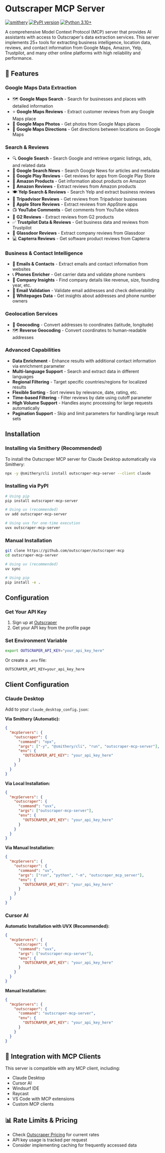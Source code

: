 # Outscraper MCP Server

[![smithery](https://img.shields.io/badge/smithery-enabled-brightgreen)](https://github.com/smithery-io/smithery)
[![PyPI version](https://img.shields.io/pypi/v/outscraper-mcp-server.svg)](https://pypi.org/project/outscraper-mcp-server/)
[![Python 3.10+](https://img.shields.io/badge/python-3.10+-blue.svg)](https://www.python.org/downloads/)

A comprehensive Model Context Protocol (MCP) server that provides AI assistants with access to Outscraper's data extraction services. This server implements 25+ tools for extracting business intelligence, location data, reviews, and contact information from Google Maps, Amazon, Yelp, Trustpilot, and many other online platforms with high reliability and performance.

## 🚀 Features

### Google Maps Data Extraction
- 🗺️ **Google Maps Search** - Search for businesses and places with detailed information
- ⭐ **Google Maps Reviews** - Extract customer reviews from any Google Maps place
- 📸 **Google Maps Photos** - Get photos from Google Maps places
- 🧭 **Google Maps Directions** - Get directions between locations on Google Maps

### Search & Reviews
- 🔍 **Google Search** - Search Google and retrieve organic listings, ads, and related data
- 📰 **Google Search News** - Search Google News for articles and metadata
- 📱 **Google Play Reviews** - Get reviews for apps from Google Play Store
- 🛒 **Amazon Products** - Get information about products on Amazon
- 📝 **Amazon Reviews** - Extract reviews from Amazon products
- 🍽️ **Yelp Search & Reviews** - Search Yelp and extract business reviews
- 🏨 **Tripadvisor Reviews** - Get reviews from Tripadvisor businesses
- 📲 **Apple Store Reviews** - Extract reviews from AppStore apps
- 📺 **YouTube Comments** - Get comments from YouTube videos
- 💼 **G2 Reviews** - Extract reviews from G2 products
- ✅ **Trustpilot Data & Reviews** - Get business data and reviews from Trustpilot
- 👔 **Glassdoor Reviews** - Extract company reviews from Glassdoor
- 💻 **Capterra Reviews** - Get software product reviews from Capterra

### Business & Contact Intelligence
- 📧 **Emails & Contacts** - Extract emails and contact information from websites
- 📞 **Phones Enricher** - Get carrier data and validate phone numbers
- 🏢 **Company Insights** - Find company details like revenue, size, founding year, etc.
- 📨 **Email Validation** - Validate email addresses and check deliverability
- 📑 **Whitepages Data** - Get insights about addresses and phone number owners

### Geolocation Services
- 📍 **Geocoding** - Convert addresses to coordinates (latitude, longitude)
- 🗺️ **Reverse Geocoding** - Convert coordinates to human-readable addresses

### Advanced Capabilities
- **Data Enrichment** - Enhance results with additional contact information via enrichment parameter
- **Multi-language Support** - Search and extract data in different languages
- **Regional Filtering** - Target specific countries/regions for localized results
- **Flexible Sorting** - Sort reviews by relevance, date, rating, etc.
- **Time-based Filtering** - Filter reviews by date using cutoff parameter
- **High Volume Support** - Handles async processing for large requests automatically
- **Pagination Support** - Skip and limit parameters for handling large result sets

## Installation

### Installing via Smithery (Recommended)
To install the Outscraper MCP server for Claude Desktop automatically via Smithery:

```bash
npx -y @smithery/cli install outscraper-mcp-server --client claude
```

### Installing via PyPI
```bash
# Using pip
pip install outscraper-mcp-server

# Using uv (recommended)
uv add outscraper-mcp-server

# Using uvx for one-time execution
uvx outscraper-mcp-server
```

### Manual Installation
```bash
git clone https://github.com/outscraper/outscraper-mcp
cd outscraper-mcp-server

# Using uv (recommended)
uv sync

# Using pip
pip install -e .
```

## Configuration

### Get Your API Key
1. Sign up at [Outscraper](https://outscraper.com)
2. Get your API key from the profile page

### Set Environment Variable
```bash
export OUTSCRAPER_API_KEY="your_api_key_here"
```
Or create a `.env` file:
```
OUTSCRAPER_API_KEY=your_api_key_here
```

## Client Configuration

### Claude Desktop
Add to your `claude_desktop_config.json`:

**Via Smithery (Automatic):**
```json
{
  "mcpServers": {
    "outscraper": {
      "command": "npx",
      "args": ["-y", "@smithery/cli", "run", "outscraper-mcp-server"],
      "env": {
        "OUTSCRAPER_API_KEY": "your_api_key_here"
      }
    }
  }
}
```

**Via Local Installation:**
```json
{
  "mcpServers": {
    "outscraper": {
      "command": "uvx",
      "args": ["outscraper-mcp-server"],
      "env": {
        "OUTSCRAPER_API_KEY": "your_api_key_here"
      }
    }
  }
}
```

**Via Manual Installation:**
```json
{
  "mcpServers": {
    "outscraper": {
      "command": "uv",
      "args": ["run", "python", "-m", "outscraper_mcp_server"],
      "env": {
        "OUTSCRAPER_API_KEY": "your_api_key_here"
      }
    }
  }
}
```

### Cursor AI
**Automatic Installation with UVX (Recommended):**
```json
{
  "mcpServers": {
    "outscraper": {
      "command": "uvx",
      "args": ["outscraper-mcp-server"],
      "env": {
        "OUTSCRAPER_API_KEY": "your_api_key_here"
      }
    }
  }
}
```

**Manual Installation:**
```json
{
  "mcpServers": {
    "outscraper": {
      "command": "outscraper-mcp-server",
      "env": {
        "OUTSCRAPER_API_KEY": "your_api_key_here"
      }
    }
  }
}
```

## 🔄 Integration with MCP Clients
This server is compatible with any MCP client, including:

- Claude Desktop
- Cursor AI
- Windsurf IDE
- Raycast
- VS Code with MCP extensions
- Custom MCP clients

## 📊 Rate Limits & Pricing
- Check [Outscraper Pricing](https://outscraper.com/pricing/) for current rates
- API key usage is tracked per request
- Consider implementing caching for frequently accessed data
